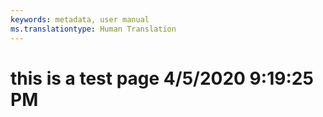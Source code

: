 ```yaml
---
keywords: metadata, user manual
ms.translationtype: Human Translation
---
```

# this is a test page 4/5/2020 9:19:25 PM
